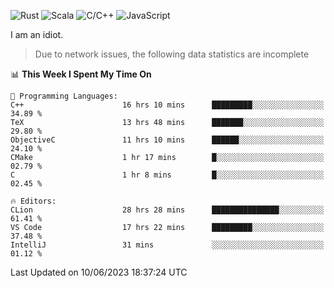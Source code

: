 ![Rust](https://img.shields.io/badge/Rust-000000?style=flat-square&logo=rust&logoColor=white)
![Scala](https://img.shields.io/badge/Scala-DC322F?style=flat-square&logo=Scala)
![C/C++](https://img.shields.io/badge/C++-00599c?style=flat-square&logo=C%2B%2B)
![JavaScript](https://img.shields.io/badge/JavaScript-323330?style=flat-square&logo=javascript&logoColor=F7DF1E)

I am an idiot.

> Due to network issues, the following data statistics are incomplete

<!--START_SECTION:waka-->
📊 **This Week I Spent My Time On** 

```text
💬 Programming Languages: 
C++                      16 hrs 10 mins      █████████░░░░░░░░░░░░░░░░   34.89 % 
TeX                      13 hrs 48 mins      ███████░░░░░░░░░░░░░░░░░░   29.80 % 
ObjectiveC               11 hrs 10 mins      ██████░░░░░░░░░░░░░░░░░░░   24.10 % 
CMake                    1 hr 17 mins        █░░░░░░░░░░░░░░░░░░░░░░░░   02.79 % 
C                        1 hr 8 mins         █░░░░░░░░░░░░░░░░░░░░░░░░   02.45 % 

🔥 Editors: 
CLion                    28 hrs 28 mins      ███████████████░░░░░░░░░░   61.41 % 
VS Code                  17 hrs 22 mins      █████████░░░░░░░░░░░░░░░░   37.48 % 
IntelliJ                 31 mins             ░░░░░░░░░░░░░░░░░░░░░░░░░   01.12 % 
```


 Last Updated on 10/06/2023 18:37:24 UTC
<!--END_SECTION:waka-->

